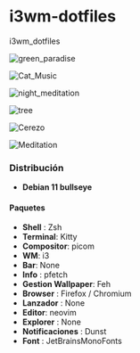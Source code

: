 # i3wm-dotfiles
i3wm_dotfiles


![green_paradise](https://user-images.githubusercontent.com/90487955/229314345-b56db318-4ddb-4a78-b434-d7e2c6672599.png)


![Cat_Music](https://user-images.githubusercontent.com/90487955/229314410-131c8eb7-c9f6-4b75-a313-cf2cb2520e3f.png)


![night_meditation](https://user-images.githubusercontent.com/90487955/229314433-b3c1f701-d4fd-4ad9-b030-b4e322c3a563.png)


![tree](https://user-images.githubusercontent.com/90487955/229314454-0053e134-1ffe-40ce-9f86-f7c709a12330.png)


![Cerezo](https://user-images.githubusercontent.com/90487955/229314499-7193d8be-9c13-4173-8982-638d151367a9.png)


![Meditation](https://user-images.githubusercontent.com/90487955/229314540-55aaa76e-30f9-4891-8a26-78d694426779.png)

### Distribución

-  **Debian 11 bullseye**

#### Paquetes
- **Shell** : Zsh
- **Terminal**: Kitty
- **Compositor**: picom
- **WM**: i3
- **Bar**: None
- **Info** : pfetch
- **Gestion Wallpaper**: Feh
- **Browser** : Firefox / Chromium
- **Lanzador** : None
- **Editor**: neovim
- **Explorer** : None
- **Notificaciones** : Dunst
- **Font** : JetBrainsMonoFonts
